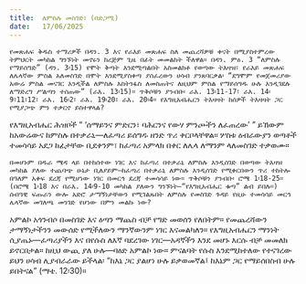 ```yaml
---
title:  ለምስሉ መስገድ፣ (በድጋሚ)
date:   17/06/2025
---
```


`የመጽሐፍ ቅዱስ ተማሪዎች በዳን. 3 እና የራእይ መጽሐፍ ስለ መጨረሻዎቹ ቀናት በሚያስተምረው ትምህርት መካከል ግንኙነት መኖሩን ከረጅም ጊዜ በፊት መመልከት ችለዋል። በዳን. ምዕ. 3 “ለምስሉ የማይሰግድ” (ዳን. 3፡15) የሞት ቅጣት እንደሚጣልበት አስመልክቶ የወጣው ትእዛዝ፣ የራእይ መጽሐፍ ለሌላኛው ምስል አለመስገድ በሞት እንደሚያስቀጣ ያሰፈረውን ሀሳብ ያንጸባርቃል፡ “ደግሞም የመጀመሪያው አውሬ ምስል መናገር እንዲችል ለምስሉ እስትንፋስ ለመስጠትና ለዚህም ምስል የማይሰግዱ ሁሉ እንዲገደሉ ለማድረግ ሥልጣን ተሰጠው” (ራእ. 13፡15)። ጥቅሶቹን ያንብቡ፡ ራእ. 13፡11-17፣ ራእ. 14፡9፣11፣12፣ ራእ. 16፡2፣ ራእ. 19፡20፣ ራእ. 20፡4። የእግዚአብሔርን ትእዛዛት ከሰዎች ትእዛዛት ጋር የሚያጋጭ ምን ተቃርኖ ይስተዋላል?`

የእግዚአብሔር ሕዝቦች “ ‘ሰማይንና ምድርን፣ ባሕርንና የውሃ ምንጮችን ለፈጠረው’ ” ይኸውም ከአውሬውና ከምስሉ በተቃራኒ—ለፈጣሪ ይሰግዱ ዘንድ ጥሪ ቀርቦላቸዋል። ሦስቱ ዕብራውያን ወጣቶች ተመሳሳይ አደጋ ከፊታቸው ቢደቀንም፣ ከፈጣሪ አምላክ በቀር ለሌላ ለማንም ላለመስገድ ተቃወሙ።

`በመሆኑም በዱራ ሜዳ ላይ በተከሰተው ነገር እና ከፈጣሪ በተቃራኒ ለምስሉ እንዲሰገድ በወጣው ትእዛዝ መካከል ያለው ተጨባጭ ሁኔታ ቢለያይም—ከፈጣሪ በተቃራኒ ለምስሉ እንዲሰገድ የሚቀርበውን ጥሪ ተከትሎ በዓለም አቀፍ ደረጃ የሚሆነው ነገር በመርኅ ደረጃ ተመሳሳይ ነው። ጥቅሶቹን ያንብቡ፡ ሮሜ 1፡18-25። (በሮሜ 1፡18 እና በራእ. 14፡9-10 መካከል ያለውን ግንኙነት—“የእግዚአብሔር ቁጣ” ልብ ይበሉ።) ሰብዓዊ ፍጡራን ውሎ አድሮ ታማኝነታቸውን የሚገልጹበት ለምስሉ የመስገድ ጉዳይ የዚሁ ተመሳሳይ መርኅ ሌላኛው መገለጫ መንገድ የሆነው በምን መልኩ ነው?`

አምልኮ አጎንብሶ በመስገድ እና ዕጣን ማጨስ ብቻ የግድ መወሰን የለበትም። የመጨረሻውን ታማኝነታችንን መውሰድ የሚችለውን ማንኛውንም ነገር እናመልካለን። የእግዚአብሔርን ማንነት ሲያጤኑ—ፈጣሪያችን እና በየሱስ ለእኛ ባደረገው ነገር—አዳኛችን እንደ መሆኑ እርሱ ብቻ መመለክ ይኖርበታል። ከዚህ ውጪ ያለ ሁሉ—ባዕድ አምልኮ ነው። ምናልባት የሱስ እንደሚከተለው የተናገረው ይህን ሀሳብ ሊያብራራው ይችላል፡ “ከእኔ ጋር ያልሆነ ሁሉ ይቃወመኛል፤ ከእኔም ጋር የማይሰበስብ ሁሉ ይበትናል” (ማቴ. 12፡30)።